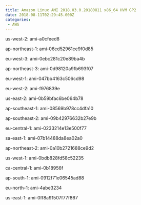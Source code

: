 ```yaml
---
title: Amazon Linux AMI 2018.03.0.20180811 x86_64 HVM GP2
date: 2018-08-11T02:29:45.000Z
categories:
 - AWS
---
```


us-west-2: ami-a0cfeed8

ap-northeast-1: ami-06cd52961ce9f0d85

eu-west-3: ami-0ebc281c20e89ba4b

ap-northeast-3: ami-0d98120a9fb693f07

eu-west-1: ami-047bb4163c506cd98

eu-west-2: ami-f976839e

us-east-2: ami-0b59bfac6be064b78

ap-southeast-1: ami-08569b978cc4dfa10

ap-southeast-2: ami-09b42976632b27e9b

eu-central-1: ami-0233214e13e500f77

sa-east-1: ami-07b14488da8ea02a0

ap-northeast-2: ami-0a10b2721688ce9d2

us-west-1: ami-0bdb828fd58c52235

ca-central-1: ami-0b18956f

ap-south-1: ami-0912f71e06545ad88

eu-north-1: ami-4abe3234

us-east-1: ami-0ff8a91507f77f867

